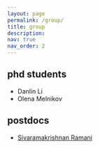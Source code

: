 ```yaml
---
layout: page
permalink: /group/
title: group
description: 
nav: true
nav_order: 2
---
```


## phd students

  - Danlin Li
  - Olena Melnikov

## postdocs

  - [Sivaramakrishnan Ramani](https://www.isye.gatech.edu/users/siva-ramani)


